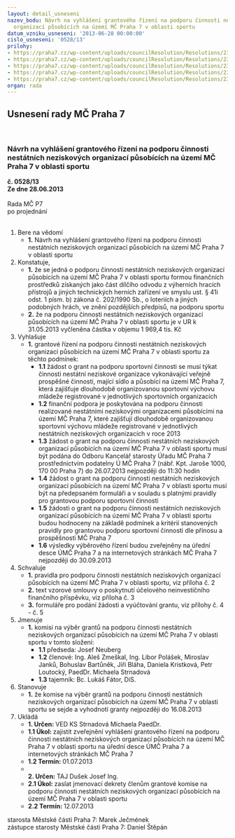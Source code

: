 ```yaml
---
layout: detail_usneseni
nazev_bodu: Návrh na vyhlášení grantového řízení na podporu činnosti nestátních neziskových
  organizací působících na území MČ Praha 7 v oblasti sportu
datum_vzniku_usneseni: '2013-06-28 00:00:00'
cislo_usneseni: '0528/13'
prilohy:
- https://praha7.cz/wp-content/uploads/councilResolution/Resolutions/23853/36-13-usnesen%c3%ad_zastupitelstva_hmp_21_3_2013_ucelove_urceni_prijmu_hmp_z_hazardu.pdf
- https://praha7.cz/wp-content/uploads/councilResolution/Resolutions/23853/36-13-grantova_pravdila_2013_uprava_sta.doc
- https://praha7.cz/wp-content/uploads/councilResolution/Resolutions/23853/36-13-vzorova_smlouva_podpora_sportovni_cinnosti.doc
- https://praha7.cz/wp-content/uploads/councilResolution/Resolutions/23853/36-13-zadost_o_grant_podpora_sportovni_cinnosti.doc
- https://praha7.cz/wp-content/uploads/councilResolution/Resolutions/23853/36-13-vyuctovani_grantu_podpora_sportovni_cinnosti.doc
organ: rada
---
```

<div id="ucUsn_pList" class="usn">
	<span><h2>Usnesení rady MČ Praha 7 </h2>
<br></span><div class="standBody">
<span><h3>Návrh na vyhlášení grantového řízení na podporu činnosti nestátních neziskových organizací působících na území MČ Praha 7 v oblasti sportu</h3></span><div class="center">
		<strong>č. 0528/13</strong><br>
	</div>
<div class="center">
		<strong>Ze dne 28.06.2013</strong><br><br>
	</div>Rada MČ P7<br> po projednání<br><br><ol>
<li>Bere na vědomí<ul><li>
<strong>1.</strong> Návrh na vyhlášení grantového řízení na podporu činnosti nestátních neziskových organizací působících na území MČ Praha 7 v oblasti sportu</li></ul>
</li>
<li>Konstatuje,<ul>
<li>
<strong>1.</strong> že se jedná o podporu činnosti nestátních neziskových organizací působících na území MČ Praha 7 v oblasti sportu formou finančních prostředků získaných jako část dílčího odvodu z výherních hracích přístrojů a jiných technických herních zařízení ve smyslu ust. § 41i odst. 1 písm. b) zákona č. 202/1990 Sb., o loteriích  a jiných podobných hrách, ve znění pozdějších předpisů, na podporu sportu</li>
<li>
<strong>2.</strong> že na podporu činnosti nestátních neziskových organizací působících na území MČ Praha 7 v oblasti sportu je v UR k 31.05.2013 vyčleněna částka v objemu 1 969,4 tis. Kč</li>
</ul>
</li>
<li>Vyhlašuje<ul><li>
<strong>1.</strong> grantové řízení na podporu činnosti nestátních neziskových organizací působících na území MČ Praha 7 v oblasti sportu za těchto podmínek:<ul>
<li>
<strong>1.1</strong> žádost o grant na podporu sportovní činnosti se musí týkat činnosti nestátní neziskové organizace vykonávající veřejně prospěšné činnosti, mající sídlo a působící na území MČ Praha 7, která zajišťuje dlouhodobě organizovanou sportovní výchovu mládeže registrované v jednotlivých sportovních organizacích</li>
<li>
<strong>1.2</strong> finanční podpora je poskytována na podporu činnosti realizované nestátními neziskovými organizacemi působícími na území MČ Praha 7, které zajišťují dlouhodobě organizovanou sportovní výchovu mládeže registrované v jednotlivých nestátních neziskových organizacích v roce 2013</li>
<li>
<strong>1.3</strong> žádost o grant na podporu činnosti nestátních neziskových organizací působících na území MČ Praha 7 v oblasti sportu musí být podána do Odboru Kancelář starosty Úřadu MČ Praha 7 prostřednictvím podatelny  Ú MČ Praha 7 (nábř. Kpt. Jaroše 1000, 170 00 Praha 7) do 26.07.2013 nejpozději do 11:30 hodin</li>
<li>
<strong>1.4</strong> žádost o grant na podporu činnosti nestátních neziskových organizací působících na území MČ Praha 7 v oblasti sportu musí být na předepsaném formuláři a v souladu s platnými pravidly pro grantovou podporu sportovní činnosti</li>
<li>
<strong>1.5</strong> žádosti o grant na podporu činnosti nestátních neziskových organizací působících na území MČ Praha 7 v oblasti sportu budou hodnoceny na základě podmínek a kritérií stanovených pravidly pro grantovou podporu sportovní činnosti dle přínosu a prospěšnosti MČ Praha 7</li>
<li>
<strong>1.6</strong> výsledky výběrového řízení budou zveřejněny na úřední desce ÚMČ Praha 7 a na internetových stránkách MČ Praha 7 nejpozději do 30.09.2013</li>
</ul>
</li></ul>
</li>
<li>Schvaluje<ul>
<li>
<strong>1.</strong> pravidla pro podporu činnosti nestátních neziskových organizací působících na území MČ Praha 7 v oblasti sportu, viz příloha č. 2</li>
<li>
<strong>2.</strong> text vzorové smlouvy o poskytnutí účelového neinvestičního finančního příspěvku, viz příloha č. 3</li>
<li>
<strong>3.</strong> formuláře pro podání žádosti a vyúčtování grantu, viz přílohy č. 4 - č. 5</li>
</ul>
</li>
<li>Jmenuje<ul><li>
<strong>1.</strong> komisi na výběr grantů na podporu činnosti nestátních neziskových organizací působících na území MČ Praha 7 v oblasti sportu v tomto složení:<ul>
<li>
<strong>1.1</strong> předseda: Josef Neuberg</li>
<li>
<strong>1.2</strong> členové: Ing. Aleš Zmeškal, Ing. Libor Polášek, Miroslav Janků, Bohuslav Bartůněk, Jiří Bláha, Daniela Kristková, Petr Loutocký, PaedDr. Michaela Strnadová</li>
<li>
<strong>1.3</strong> tajemník: Bc. Lukáš Fátor, DiS.</li>
</ul>
</li></ul>
</li>
<li>Stanovuje<ul><li>
<strong>1.</strong> že komise na výběr grantů na podporu činnosti nestátních neziskových organizací působících na území MČ Praha 7 v oblasti sportu se sejde a vyhodnotí granty nejpozději do 16.08.2013     </li></ul>
</li>
<li>Ukládá<ul>
<li>
<strong>1. Určen: </strong>VED KS Strnadová Michaela PaedDr.</li>
<li>
<strong>1.1 Úkol: </strong>zajistit zveřejnění vyhlášení grantového řízení na podporu činnosti nestátních neziskových organizací působících na území MČ Praha 7 v oblasti sportu na úřední desce ÚMČ Praha 7 a internetových stránkách MČ Praha 7</li>
<li>
<strong>1.2 Termín: </strong>01.07.2013</li>
<li>
<strong><br>2. Určen: </strong>TAJ Dušek Josef Ing.</li>
<li>
<strong>2.1 Úkol: </strong>zaslat jmenovací dekrety členům grantové komise na podporu činnosti nestátních neziskových organizací působících na území MČ Praha 7 v oblasti sportu</li>
<li>
<strong>2.2 Termín: </strong>12.07.2013</li>
</ul>
</li>
</ol>starosta Městské části Praha 7: Marek Ječmének<br>zástupce starosty Městské části Praha 7: Daniel Štěpán 
</div>
</div>
